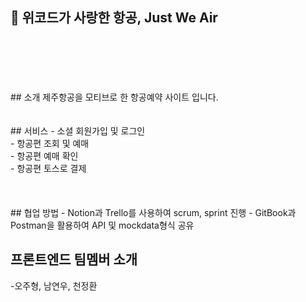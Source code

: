 ## :shirt: 위코드가 사랑한 항공, Just We Air
<br />
<br />
<br />
<br />
<br />
## 소개
제주항공을 모티브로 한 항공예약 사이트 입니다.
<br />
<br />
<br />
##  서비스
- 소셜 회원가입 및 로그인 <br />
- 항공편 조회 및 예매<br />
- 항공편 예매 확인<br />
- 항공편 토스로 결제
<br />
<br />
<br />
<br />
## 협업 방법
- Notion과 Trello를 사용하여 scrum, sprint 진행
- GitBook과 Postman을 활용하여 API 및 mockdata형식 공유 <br />


## 프론트엔드 팀멤버 소개
-오주형, 남연우, 천정환
